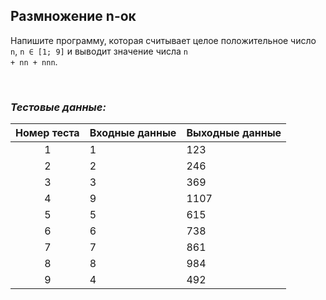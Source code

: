 ## Размножение n-ок

Напишите программу, которая считывает целое положительное число <code>n</code>, <code>n ∈ [1; 9]</code>
и выводит значение числа <code>n + nn + nnn</code>.

<br>

### *Тестовые данные:*

| Номер теста | Входные данные | Выходные данные |
|:-----------:|----------------|-----------------|
|      1      | 1              | 123             |
|      2      | 2              | 246             |
|      3      | 3              | 369             |
|      4      | 9              | 1107            |
|      5      | 5              | 615             |
|      6      | 6              | 738             |
|      7      | 7              | 861             |
|      8      | 8              | 984             |
|      9      | 4              | 492             |